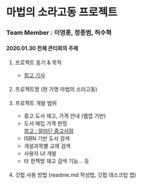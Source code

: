 # 마법의 소라고동 프로젝트

### Team Member : 이영훈, 정종범, 허수혁

#### 2020.01.30 전체 콘티회의 주제
 <ol>
  <li> 프로젝트 동기 & 목적 </li>
  <ul><li> <a href= https://namu.wiki/w/%EC%95%8C%EB%9D%BC%EB%94%98%EC%A4%91%EA%B3%A0%EC%84%9C%EC%A0%90#s-4> 참고 기사 </a></li></ul></br>
  <li> 프로젝트명 (현 가명 마법의 소라고동) </li> <br>
  <li> 프로젝트 개발 범위 </li>
    <ul>
    <li> 중고 도서 재고, 가격 안내 (웹앱 기반) </li>
    <li> 도서 매입 가격 판정 </li>
    <a href = https://www.aladin.co.kr/shop/usedshop/wc2b_sales.aspx?tab=3> 참고 : 알라딘 중고서점</a>
    <li> ISBN 기반 도서 검색 </li>
    <li> 개설과목별 교재 검색 </li>
    <li> 사용자 UI 개발 </li>
    <li> 타 헌책방 재고 검색 기능... 등 </li> <br>
    </ul>
  <li> 깃헙 사용 방법 (readme.md 작성법, 깃헙 데스크탑 앱) </li>
  </ol>
